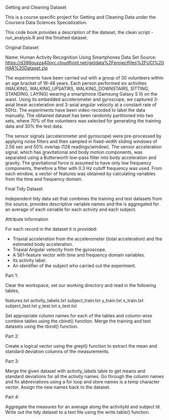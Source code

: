 Getting and Cleaning Dataset

This is a course specific project for Getting and Cleaning Data under the Coursera Data 
Sciences Specialization.

This code book provides a description of the dataset, the clean script - run_analysis.R 
and the finished dataset.

Original Dataset

Name: Human Activity Recognition Using Smartphones Data Set
Source: https://d396qusza40orc.cloudfront.net/getdata%2Fprojectfiles%2FUCI%20HAR%20Dataset.zip

The experiments have been carried out with a group of 30 volunteers within an age bracket 
of 19-48 years. Each person performed six activities (WALKING, WALKING_UPSATIRS, WALKING_DOWNSTAIRS, 
SITTING, STANDING, LAYING) wearing a smartphone (Samsung Galaxy S II) on the waist. Using its 
embedded accelerometer and gyroscope, we captured 3-axial linear acceleration and 3-axial angular 
velocity at a constant rate of 50Hz. The experiments have been video-recorded to label the data manually. 
The obtained dataset has been randomly partitioned into two sets, where 70% of the volunteers was 
selected for generating the training data and 30% the test data.

The sensor signals (accelerometer and gyroscope) were pre-processed by applying noise filters and 
then sampled in fixed-width sliding windows of 2.56 sec and 50% overlap (128 readings/window). 
The sensor acceleration signal, which has gravitational and body motion components, was separated 
using a Butterworth low-pass filter into body acceleration and gravity. The gravitational force is 
assumed to have only low frequency components, therefore a filter with 0.3 Hz cutoff frequency was used. 
From each window, a vector of features was obtained by calculating variables from the time and frequency domain.


Final Tidy Dataset

Independent tidy data set that combines the training and test datasets from the source, provides descriptive
variable names and the is aggregated for an average of each variable for each activity and each subject.


Attribute Information

For each record in the dataset it is provided:
- Triaxial acceleration from the accelerometer (total acceleration) and the estimated body acceleration.
- Triaxial Angular velocity from the gyroscope.
- A 561-feature vector with time and frequency domain variables.
- Its activity label.
- An identifier of the subject who carried out the experiment. 

Part 1: 

Clear the workspace, set our working directory and read in the following tables,

features.txt
activity_labels.txt
subject_train.txt
y_train.txt
x_train.txt
subject_test.txt
y_test.txt
x_test.txt

Set appropriate column names for each of the tables and column-wise combine tables using the 
cbind() function. Merge the training and test datasets using the rbind() function.

Part 2: 

Create a logical vector using the grepl() function to extract the mean and standard deviation columns
of the measurements.

Part 3: 

Merge the given dataset with activity_labels table to get means and standard deviations for all 
the activity names. Go through the column names and fix abbreviations using a for loop and store 
names is a temp character vector. Assign the new names back to the dataset. 

Part 4:

Aggregate the measures for an average along the activityId and subject Id. Write out the tidy dataset
to a text file using the write.table() function.
